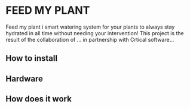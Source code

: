 # FEED MY PLANT
Feed my plant i smart watering system for your plants to always stay hydrated in all time without needing your intervention! This project is the result of the collaboration of ... in partnership with Crtical software...

## How to install

## Hardware

## How does it work

